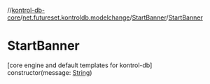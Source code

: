 //[kontrol-db-core](../../../index.md)/[net.futureset.kontroldb.modelchange](../index.md)/[StartBanner](index.md)/[StartBanner](-start-banner.md)

# StartBanner

[core engine and default templates for kontrol-db]\
constructor(message: [String](https://kotlinlang.org/api/latest/jvm/stdlib/kotlin/-string/index.html))
